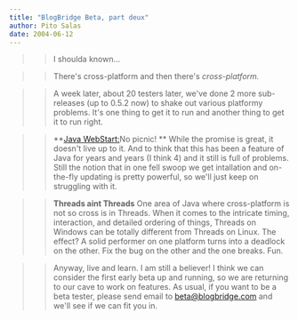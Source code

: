 ```yaml
---
title: "BlogBridge Beta, part deux"
author: Pito Salas
date: 2004-06-12
---
```



>>

>> I shoulda known…

>>

>> There's cross-platform and then there's _cross-platform._

>>

>> A week later, about 20 testers later, we've done 2 more sub-releases (up to
0.5.2 now) to shake out various platformy problems. It's one thing to get it
to run and another thing to get it to run right.

>>

>> **[Java
WebStart:](<http://java.sun.com/products/javawebstart/1.2/docs/developersguide.html#website>)No
picnic! ** While the promise is great, it doesn't live up to it. And to think
that this has been a feature of Java for years and years (I think 4) and it
still is full of problems. Still the notion that in one fell swoop we get
intallation and on-the-fly updating is pretty powerful, so we'll just keep on
struggling with it.

>>

>> **Threads aint Threads** One area of Java where cross-platform is not so
cross is in Threads. When it comes to the intricate timing, interaction, and
detailed ordering of things, Threads on Windows can be totally different from
Threads on Linux. The effect? A solid performer on one platform turns into a
deadlock on the other. Fix the bug on the other and the one breaks. Fun.

>>

>> Anyway, live and learn. I am still a believer! I think we can consider the
first early beta up and running, so we are returning to our cave to work on
features. As usual, if you want to be a beta tester, please send email to
beta@blogbridge.com and we'll see if we can fit you in.


